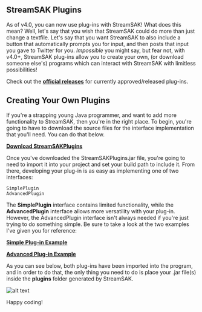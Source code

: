## StreamSAK Plugins

As of v4.0, you can now use plug-ins with StreamSAK!  What does this mean?  Well, let's say that you wish that StreamSAK could do more than just change a textfile.  Let's say that you want StreamSAK to also include a button that automatically prompts you for input, and then posts that input you gave to Twitter for you.  *Impossible* you might say, but fear not, with v4.0+, StreamSAK plug-ins allow you to create your own, (or download someone else's) programs which can interact with StreamSAK with limitless possibilities!

Check out the **[official releases](releases)** for currently approved/released plug-ins.



## Creating Your Own Plugins

If you're a strapping young Java programmer, and want to add more functionality to StreamSAK, then you're in the right place.  To begin, you're going to have to download the source files for the interface implementation that you'll need.  You can do that below.

**[Download StreamSAKPlugins](https://github.com/ShermanZero/StreamSAK/raw/master/data/plugins/src/StreamSAKplugins.jar)**

Once you've downloaded the StreamSAKPlugins.jar file, you're going to need to import it into your project and set your build path to include it.  From there, developing your plug-in is as easy as implementing one of two interfaces:

```
SimplePlugin
AdvancedPlugin
```

The **SimplePlugin** interface contains limited functionality, while the **AdvancedPlugin** interface allows more versatility with your plug-in.  However, the AdvancedPlugin interface isn't always needed if you're just trying to do something simple.  Be sure to take a look at the two examples I've given you for reference:

**[Simple Plug-in Example](examples/SimplePluginExample.java)**


**[Advanced Plug-in Example](examples/AdvancedPluginExample.java)**


As you can see below, both plug-ins have been imported into the program, and in order to do that, the only thing you need to do is place your .jar file(s) inside the **plugins** folder generated by StreamSAK.

![alt text](https://github.com/ShermanZero/StreamSAK/blob/master/data/misc/StreamSAK.png "StreamSAK v4.1")

Happy coding!
